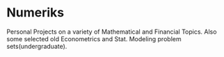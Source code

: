 # Numeriks
Personal Projects on a variety of Mathematical and Financial Topics. Also some selected old Econometrics and Stat. Modeling problem sets(undergraduate). 
